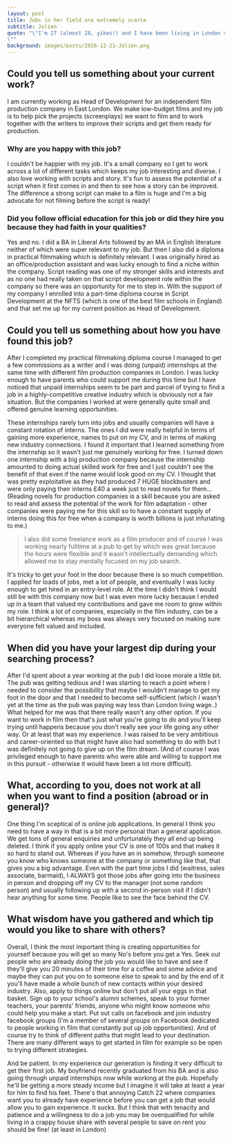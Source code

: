 ```yaml
---
layout: post
title: Jobs in her field are extremely scarce
subtitle: Jolien
quote: "\"I'm 27 (almost 28, yikes!) and I have been living in London since 2010. I moved here from Holland to do an MA in English literature then ended up going to film school and making my home here. I am a bit of a video game nerd and I love cinema and TV so I spend a lot of time indoors consuming media of some kind. Other than that nothing beats London for theatre, shopping, wandering around, and going out for a drink at the pub with some friends!
\""
background: images/posts/2016-12-21-Jolien.png
---
```


## Could you tell us something about your current work?

I am currently working as Head of Development for an independent film production company in East London. We make low-budget films and my job is to help pick the projects (screenplays) we want to film and to work together with the writers to improve their scripts and get them ready for production.

### Why are you happy with this job?

I couldn't be happier with my job. It's a small company so I get to work across a lot of different tasks which keeps my job interesting and diverse. I also love working with scripts and story. It's fun to assess the potential of a script when it first comes in and then to see how a story can be improved. The difference a strong script can make to a film is huge and I'm a big advocate for not filming before the script is ready!

### Did you follow official education for this job or did they hire you because they had faith in your qualities?

Yes and no. I did a BA in Liberal Arts followed by an MA in English literature neither of which were super relevant to my job. But then I also did a diploma in practical filmmaking which is definitely relevant. I was originally hired as an office/production assistant and was lucky enough to find a niche within the company. Script reading was one of my stronger skills and interests and as no one had really taken on that script development role within the company so there was an opportunity for me to step in. With the support of my company I enrolled into a part-time diploma course in Script Development at the NFTS (which is one of the best film schools in England) and that set me up for my current position as Head of Development.

## Could you tell us something about how you have found this job?

After I completed my practical filmmaking diploma course I managed to get a few commissions as a writer and I was doing (unpaid) internships at the same time with different film production companies in London. I was lucky enough to have parents who could support me during this time but I have noticed that unpaid internships seem to be part and parcel of trying to find a job in a highly-competitive creative industry which is obviously not a fair situation. But the companies I worked at were generally quite small and offered genuine learning opportunities.

These internships rarely turn into jobs and usually companies will have a constant rotation of interns. The ones I did  were really helpful in terms of gaining more experience, names to put on my CV, and in terms of making new industry connections. I found it important that I learned something from the internship so it wasn't just me genuinely working for free. I turned down one internship with a big production company because the internship amounted to doing actual skilled work for free and I just couldn't see the benefit of that even if the name would look good on my CV. I thought that was pretty exploitative as they had produced 7 HUGE blockbusters and were only paying their interns £40 a week just to read novels for them... (Reading novels for production companies is a skill because you are asked to read and assess the potential of the work for film adaptation - other companies were paying me for this skill so to have a constant supply of interns doing this for free when a company is worth billions is just infuriating to me.)

> I also did some freelance work as a film producer and of course I was working nearly fulltime at a pub to get by which was great because the hours were flexible and it wasn't intellectually demanding which allowed me to stay mentally focused on my job search.

It's tricky to get your foot in the door because there is so much competition. I applied for loads of jobs, met a lot of people, and eventually I was lucky enough to get hired in an entry-level role. At the time I didn't think I would still be with this company now but I was even more lucky because I ended up in a team that valued my contributions and gave me room to grow within my role. I think a lot of companies, especially in the film industry, can be a bit hierarchical whereas my boss was always very focused on making sure everyone felt valued and included.

## When did you have your largest dip during your searching process?

After I'd spent about a year working at the pub I did loose morale a little bit. The pub was getting tedious and I was starting to reach a point where I needed to consider the possibility that maybe I wouldn't manage to get my foot in the door and that I needed to become self-sufficient (which I wasn't yet at the time as the pub was paying way less than London living wage..) What helped for me was that there really wasn't any other option. If you want to work in film then that's just what you're going to do and you'll keep trying until happens because you don't really see your life going any other way. Or at least that was my experience. I was raised to be very ambitious and career-oriented so that might have also had something to do with but I was definitely not going to give up on the film dream. (And of course I was privileged enough to have parents who were able and willing to support me in this pursuit - otherwise it would have been a lot more difficult).

## What, according to you, does not work at all when you want to find a position (abroad or in general)?

One thing I'm sceptical of is online job applications. In general I think you need to have a way in that is a bit more personal than a general application. We get tons of general enquiries and unfortunately they all end up being deleted. I think if you apply online your CV is one of 100s and that makes it so hard to stand out. Whereas if you have an in somehow, through someone you know who knows someone at the company or something like that, that gives you a big advantage. Even with the part time jobs I did (waitress, sales associate, barmaid), I ALWAYS got those jobs after going into the business in person and dropping off my CV to the manager (not some random person) and usually following up with a second in-person visit if I didn't hear anything for some time. People like to see the face behind the CV.

## What wisdom have you gathered and which tip would you like to share with others?

Overall, I think the most important thing is creating opportunities for yourself because you will get so many No's before you get a Yes. Seek out people who are already doing the job you would like to have and see if they'll give you 20 minutes of their time for a coffee and some advice and maybe they can put you on to someone else to speak to and by the end of it you'll have made a whole bunch of new contacts within your desired industry. Also, apply to things online but don't put all your eggs in that basket. Sign up to your school's alumni schemes, speak to your former teachers, your parents' friends, anyone who might know someone who could help you make a start. Put out calls on facebook and join industry facebook groups (I'm a member of several groups on Facebook dedicated to people working in film that constantly put up job opportunities). And of course try to think of different paths that might lead to your destination. There are many different ways to get started in film for example so be open to trying different strategies.

And be patient. In my experience our generation is finding it very difficult to get their first job. My boyfriend recently graduated from his BA and is also going through unpaid internships now while working at the pub. Hopefully he'll be getting a more steady income but I imagine it will take at least a year for him to find his feet. There's that annoying Catch 22 where companies want you to already have experience before you can get a job that would allow you to gain experience. It sucks. But I think that with tenacity and patience and a willingness to do a job you may be overqualified for while living in a crappy house share with several people to save on rent you should be fine! (at least in London)